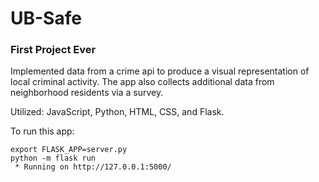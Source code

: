 # UB-Safe

### First Project Ever

Implemented data from a crime api to produce a visual representation of local criminal activity. The app also collects additional data from neighborhood residents via a survey.

Utilized: JavaScript, Python, HTML, CSS, and Flask.

To run this app:

```
export FLASK_APP=server.py
python -m flask run
 * Running on http://127.0.0.1:5000/
 ```
